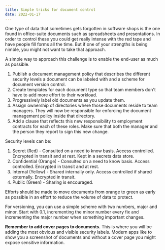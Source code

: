```yaml
---
title: Simple tricks for document control
date: 2022-01-17
---
```


One type of data that sometimes gets forgotten in software shops is the one found in office-suite documents such as spreadsheets and presentations. In order to control these you could get really intense with the red tape and have people fill forms all the time. But if one of your strengths is being nimble, you might not want to take that approach.

A simple way to approach this challenge is to enable the end-user as much as possible. 

1. Publish a document management policy that describes the different security levels a document can be labeled with and a scheme for document version control.
2. Create templates for each document type so that team members don't have to add more effort to their workload.
3. Progressively label old documents as you update them.
4. Assign ownership of directories where those documents reside to team managers. They will now be responsible for enforcing the document management policy inside that directory.
5. Add a clause that reflects this new responsibility to employment contracts for each of these roles. Make sure that both the manager and the person they report to sign this new change.

Security levels can be:

1. Secret (Red) - Consulted on a need to know basis. Access controlled. Encrypted in transit and at rest. Kept in a secrets data store.
2. Confidential (Orange) - Consulted on a need to know basis. Access controlled. Encrypted in transit and at rest.
3. Internal (Yellow) - Shared internally only. Access controlled if shared externally. Encrypted in transit.
4. Public (Green) - Sharing is encouraged.

Efforts should be made to move documents from orange to green as early as possible in an effort to reduce the volume of data to protect.

For versioning, you can use a simple scheme with two numbers, major and minor. Start with 0.1, incrementing the minor number every fix and incrementing the major number when something important changes.

**Remember to add cover pages to documents.** This is where you will be adding the most obvious and visible security labels. Modern apps like to show you a screenshot of documents and without a cover page you might expose sensitive information.
